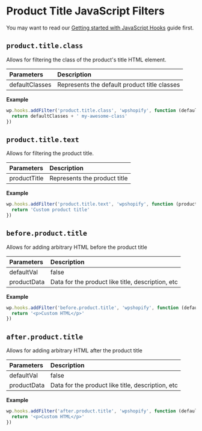 # Product Title JavaScript Filters

You may want to read our [Getting started with JavaScript Hooks](guides/javascript-hooks.md) guide first.

## `product.title.class`

Allows for filtering the class of the product's title HTML element.

| Parameters     | Description                                  |
| :------------- | :------------------------------------------- |
| defaultClasses | Represents the default product title classes |

**Example**

```js
wp.hooks.addFilter('product.title.class', 'wpshopify', function (defaultClasses) {
  return defaultClasses + ' my-awesome-class'
})
```

## `product.title.text`

Allows for filtering the product title.

| Parameters   | Description                  |
| :----------- | :--------------------------- |
| productTitle | Represents the product title |

**Example**

```js
wp.hooks.addFilter('product.title.text', 'wpshopify', function (productTitle) {
  return 'Custom product title'
})
```

## `before.product.title`

Allows for adding arbitrary HTML before the product title

| Parameters  | Description                                       |
| :---------- | :------------------------------------------------ |
| defaultVal  | false                                             |
| productData | Data for the product like title, description, etc |

**Example**

```js
wp.hooks.addFilter('before.product.title', 'wpshopify', function (defaultVal, productData) {
  return '<p>Custom HTML</p>'
})
```

## `after.product.title`

Allows for adding arbitrary HTML after the product title

| Parameters  | Description                                       |
| :---------- | :------------------------------------------------ |
| defaultVal  | false                                             |
| productData | Data for the product like title, description, etc |

**Example**

```js
wp.hooks.addFilter('after.product.title', 'wpshopify', function (defaultVal, productData) {
  return '<p>Custom HTML</p>'
})
```
